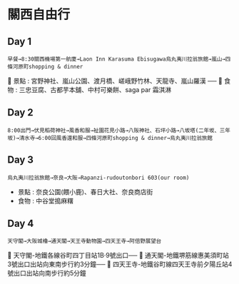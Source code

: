 # 關西自由行
## Day 1
```
早餐→8:30關西機場第一航廈→Laon Inn Karasuma Ebisugawa烏丸夷川拉翁旅館→嵐山→四條河原町shopping & dinner
```
:japanese_castle: 景點 : 宮野神社、嵐山公園、渡月橋、嵯峨野竹林、天龍寺、嵐山羅漢 ──
:sushi: 食物 : 三忠豆腐、古都芋本舖、中村可樂餅、saga par 霜淇淋

## Day 2
```
8:00出門→伏見稻荷神社→風香和服→祉園花見小路→八阪神社、石坪小路→八坂塔(二年坂、三年坂)→清水寺→6:00回風香還和服→四條河原町shopping & dinner→烏丸夷川拉翁旅館
```
## Day 3
```
烏丸夷川拉翁旅館→奈良→大阪→Rapanzi-rudoutonbori 603(our room)
```
* 景點 : 奈良公園(餵小鹿)、春日大社、奈良商店街
* 食物 : 中谷堂搗麻糬 
## Day 4
```
天守閣→大阪城櫓→通天閣→天王寺動物園→四天王寺→阿倍野展望台
```
:monorail: 天守閣-地鐵各線谷町四丁目站1B‧9號出口──
:monorail: 通天閣-地鐵堺筋線惠美須町站3號出口出站向東南步行約3分鐘──
:monorail: 四天王寺-地鐵谷町線四天王寺前夕陽丘站4號出口出站向南步行約5分鐘
